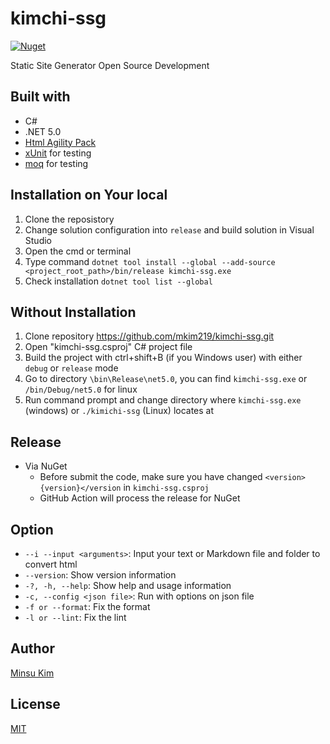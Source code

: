 # kimchi-ssg

[![Nuget](https://img.shields.io/nuget/v/Kimchi-ssg)](https://www.nuget.org/packages/Kimchi-ssg/1.0.3)

Static Site Generator Open Source Development

## Built with
-   C#
-   .NET 5.0
-   [Html Agility Pack](https://html-agility-pack.net/) 
-   [xUnit](https://xunit.net/) for testing
-   [moq](https://github.com/moq/moq) for testing

## Installation on Your local

1.  Clone the reposistory
2.  Change solution configuration into `release` and build solution in Visual Studio
3.  Open the cmd or terminal
4.  Type command `dotnet tool install --global --add-source <project_root_path>/bin/release kimchi-ssg.exe`
5.  Check installation `dotnet tool list --global`

## Without Installation

1.   Clone repository https://github.com/mkim219/kimchi-ssg.git
2.   Open "kimchi-ssg.csproj" C# project file
3.   Build the project with ctrl+shift+B (if you Windows user) with either `debug` or `release` mode
4.   Go to directory `\bin\Release\net5.0`, you can find `kimchi-ssg.exe` or `/bin/Debug/net5.0` for linux
5.   Run command prompt and change directory where `kimchi-ssg.exe` (windows) or `./kimichi-ssg` (Linux) locates at


## Release
- Via NuGet
    - Before submit the code, make sure you have changed `<version>{version}</version` in `kimchi-ssg.csproj`
    - GitHub Action will process the release for NuGet

## Option

-   `--i --input <arguments>`: Input your text or Markdown file and folder to convert html
-   `--version`: Show version information
-   `-?, -h, --help`: Show help and usage information
-   `-c, --config <json file>`: Run with options on json file
-   `-f or --format`: Fix the format
-   `-l or --lint`: Fix the lint 

## Author
[Minsu Kim](https://github.com/mkim219)

## License
[MIT](https://github.com/mkim219/kimchi-ssg/blob/main/LICENSE)


